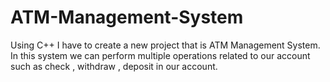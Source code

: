 # ATM-Management-System
Using C++ I have to create a new project that is ATM Management System. In this system we can perform multiple operations related to our account such as check , withdraw , deposit in our account.

